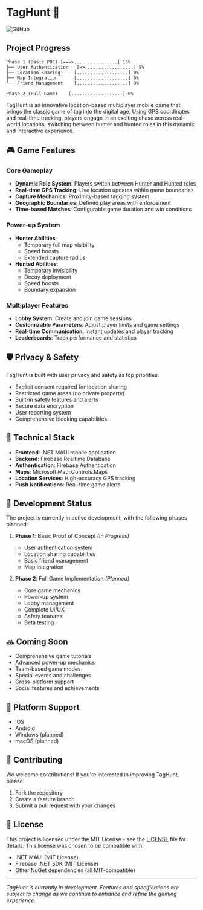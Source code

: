 # TagHunt 🎯

![GitHub](https://img.shields.io/github/license/fakekowa/Taghunt)

## Project Progress
```
Phase 1 (Basic POC) [===>................] 15%
├── User Authentication   [=>..................] 5%
├── Location Sharing     [...................] 0%
├── Map Integration      [...................] 0%
└── Friend Management    [...................] 0%

Phase 2 (Full Game)    [...................] 0%
```

TagHunt is an innovative location-based multiplayer mobile game that brings the classic game of tag into the digital age. Using GPS coordinates and real-time tracking, players engage in an exciting chase across real-world locations, switching between hunter and hunted roles in this dynamic and interactive experience.

## 🎮 Game Features

### Core Gameplay
- **Dynamic Role System**: Players switch between Hunter and Hunted roles
- **Real-time GPS Tracking**: Live location updates within game boundaries
- **Capture Mechanics**: Proximity-based tagging system
- **Geographic Boundaries**: Defined play areas with enforcement
- **Time-based Matches**: Configurable game duration and win conditions

### Power-up System
- **Hunter Abilities**:
  - Temporary full map visibility
  - Speed boosts
  - Extended capture radius
- **Hunted Abilities**:
  - Temporary invisibility
  - Decoy deployment
  - Speed boosts
  - Boundary expansion

### Multiplayer Features
- **Lobby System**: Create and join game sessions
- **Customizable Parameters**: Adjust player limits and game settings
- **Real-time Communication**: Instant updates and player tracking
- **Leaderboards**: Track performance and statistics

## 🛡️ Privacy & Safety

TagHunt is built with user privacy and safety as top priorities:
- Explicit consent required for location sharing
- Restricted game areas (no private property)
- Built-in safety features and alerts
- Secure data encryption
- User reporting system
- Comprehensive blocking capabilities

## 🔧 Technical Stack

- **Frontend**: .NET MAUI mobile application
- **Backend**: Firebase Realtime Database
- **Authentication**: Firebase Authentication
- **Maps**: Microsoft.Maui.Controls.Maps
- **Location Services**: High-accuracy GPS tracking
- **Push Notifications**: Real-time game alerts

## 🚀 Development Status

The project is currently in active development, with the following phases planned:

1. **Phase 1**: Basic Proof of Concept *(In Progress)*
   - User authentication system
   - Location sharing capabilities
   - Basic friend management
   - Map integration

2. **Phase 2**: Full Game Implementation *(Planned)*
   - Core game mechanics
   - Power-up system
   - Lobby management
   - Complete UI/UX
   - Safety features
   - Beta testing

## 🔜 Coming Soon

- Comprehensive game tutorials
- Advanced power-up mechanics
- Team-based game modes
- Special events and challenges
- Cross-platform support
- Social features and achievements

## 📱 Platform Support

- iOS
- Android
- Windows (planned)
- macOS (planned)

## 🤝 Contributing

We welcome contributions! If you're interested in improving TagHunt, please:
1. Fork the repository
2. Create a feature branch
3. Submit a pull request with your changes

## 📄 License

This project is licensed under the MIT License - see the [LICENSE](LICENSE) file for details. This license was chosen to be compatible with:
- .NET MAUI (MIT License)
- Firebase .NET SDK (MIT License)
- Other NuGet dependencies (all MIT-compatible)

---

*TagHunt is currently in development. Features and specifications are subject to change as we continue to enhance and refine the gaming experience.* 